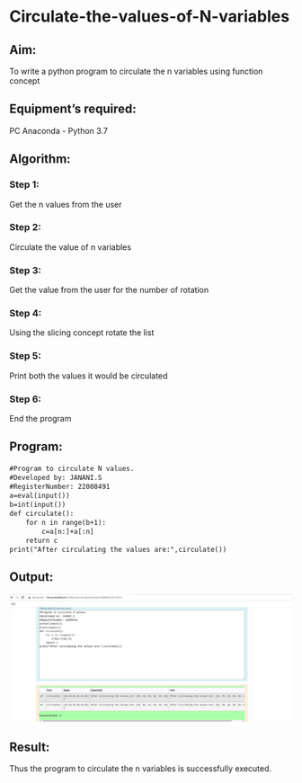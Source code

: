 # Circulate-the-values-of-N-variables
## Aim:
To write a python program to circulate the n variables using function concept
## Equipment’s required:
PC
Anaconda - Python 3.7
## Algorithm: 
### Step 1: 
Get the n values from the user
### Step 2: 
Circulate the value of n variables
### Step 3: 
Get the value from the user for the number of rotation
### Step 4: 
Using the slicing concept rotate the list
### Step 5: 
Print both the values it would be circulated
### Step 6: 
End the program
## Program:
```
#Program to circulate N values.
#Developed by: JANANI.S
#RegisterNumber: 22008491
a=eval(input())
b=int(input())
def circulate():
    for n in range(b+1):
        c=a[n:]+a[:n]
    return c 
print("After circulating the values are:",circulate())    
  ``` 
## Output:
![output](exp02output.png.png)
## Result:
Thus the program to circulate the n variables is successfully executed.